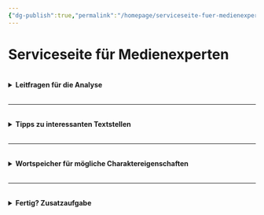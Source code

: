 ```yaml
---
{"dg-publish":true,"permalink":"/homepage/serviceseite-fuer-medienexperten/"}
---
```


# Serviceseite für Medienexperten

<br>
<details>
    <summary><b>Leitfragen für die Analyse</b></summary>
<ul>
    <li>Wie nutzt Mollwitz die sozialen Medien?</li>
    <li> Welche Anzeichen für intensiven oder problematischen Medienkonsum lassen sich finden?</li>
    <li>Welche Auswirkungen hat die Online-Kommunikation auf sein Handeln?</li>
    <li>Welche Beweggründe kann es für Mollwitz’ Mediennutzung geben?</li></ul>
</details><br>

<hr style="border-color: light grey;">

<br>
<details>
    <summary><b>Tipps zu interessanten Textstellen</b></summary>
<ul>
    <li>Mollwitz erwähnt in seinem Blogpost, dass Er "so wütend" war, dass er sein "Herz beaten hörte" (Z. 12 f.). Erkläre, warum das Ausbleiben seiner Postings solche Gefühle in ihm auslöst. Nenne weitere Textstellen, die seine starke Emotionalität diesbezüglich verdeutlichen.</li><br>
    <li> In seinem Beitrag wird Mollwitz klar, dass er unter Umständen nicht mehr anonym ist (vgl. Z. 24ff.). Er kann sich aber mit diesem Problem nicht weiter befassen, weil er bereits in neue Online-Konflikte verwickelt ist (vgl. Z. 28 ff.). Erläutere, was dieses Verhalten über seine Mediennutzung aussagt.</li><br>
    <li>Mollwitz hat einen großen Streit mit seiner Mutter, der in einer "riesen Versöhnung" (Z. 10) endet. Kurz darauf hat er einen weiteren "riesen Streit" (Z. 28) mit einem Benutzer eines anderen Forums. Erläutere, welchen Eindruck die wiederholte Verwendung des Wortes "riesen" beim Leser hervorruft.</li><br>
    <li>Die Anzahl von Mollwitz’ Postings beträgt 12.341. Erkläre, warum das besorgniserregend ist – nicht nur wegen der hohen Zahl.</li></ul>
</details>
<br>

---

<br>
<details>
    <summary><b>Wortspeicher für mögliche Charaktereigenschaften</b></summary>
<ul>
    <li>unsicher</li>
    <li>rational</li>
    <li>impulsiv</li>
    <li>humorvoll</li>
    <li>überfordert</li>
    <li>selbstbewusst</li>
    <li>reflekiert</li>
    <li>verständnisvoll</li>
    <li>gereizt</li>
    <li>egozentrisch</li>
    <li>empathisch</li>
    <li>emotional</li>
    <li>sensibel</li></ul>
</details>
<br>

---

<br>
<details>
    <summary><b>Fertig? Zusatzaufgabe</b></summary>
	Als Medienexperte gibt es zum Teil auch Überschneidungen mit dem Tätigkeitsbereich eines Psychologen oder mit dem eines Sprachwissenschaftlers. Unterstützen Sie Ihre Kollegen, indem Sie sich auch mit ihren Leitfragen beschäftigen.<br><br>
	<u>Leitfragen des Sprachwissenschaftlers</u>
<ul>
    <li>Welche sprachlichen Besonderheiten fallen auf (Satzbau, Wiederholungen, Interpunktion etc.)?</li>
    <li>Welche Wörter oder Formulierungen wirken besonders auffällig?</li>
    <li>Welche Wirkung erzeugt die Sprache?</li>
    <li>Was verrät die Sprache über Mollwitz’ Denkweise und Persönlichkeit?</li></ul>
    <br>
    <u>Leitfragen des Psychologen</u>
<ul>
    <li>Wie wirkt Mollwitz auf Sie? Welche Eigenschaften zeigen sich?</li>
    <li>Wie geht er mit anderen Menschen um?</li>
    <li>Welche Gefühle oder Konflikte lassen sich aus seinem Verhalten ableiten?</li>
    <li>Wie geht er mit Frustration oder Ärger um?</li>
    <li>Wie zeigt sich sein Selbstbild oder sein Bedürfnis nach Kontrolle, Nähe, Anerkennung?</li></ul>
</details>

